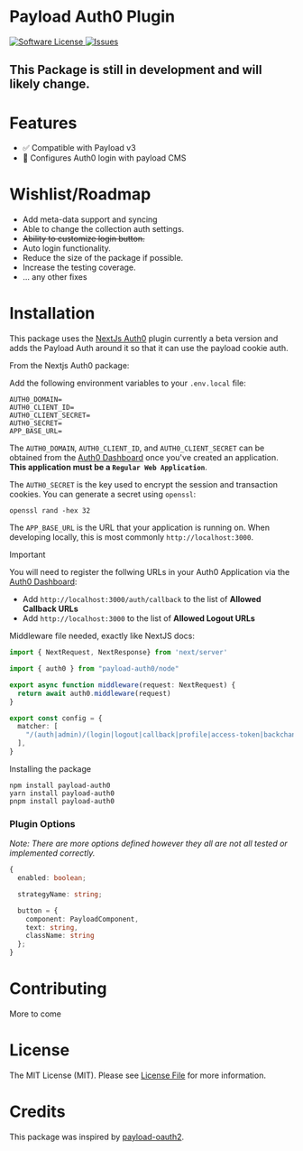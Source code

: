 # Payload Auth0 Plugin


<a href="LICENSE">
  <img src="https://img.shields.io/badge/license-MIT-brightgreen.svg" alt="Software License" />
</a>
<a href="https://github.com/chrisAlwinYS/payload-auth0/issues">
  <img src="https://img.shields.io/github/issues/chrisAlwinYS/payload-auth0.svg" alt="Issues" />
</a>

[//]: # (<a href="https://npmjs.org/package/payload-oauth2">)

[//]: # (  <img src="https://img.shields.io/npm/v/payload-oauth2.svg?style=flat-squar" alt="NPM" />)

[//]: # (</a>)

## This Package is still in development and will likely change.

# Features

- ✅ Compatible with Payload v3
- 🔐 Configures Auth0 login with payload CMS


# Wishlist/Roadmap

- Add meta-data support and syncing
- Able to change the collection auth settings.
- ~~Ability to customize login button.~~
- Auto login functionality.
- Reduce the size of the package if possible.
- Increase the testing coverage.
- ... any other fixes


# Installation

This package uses the [NextJs Auth0](https://github.com/auth0/nextjs-auth0) plugin currently a beta version and adds the Payload Auth around it so
that it can use the payload cookie auth.

From the Nextjs Auth0 package:

Add the following environment variables to your `.env.local` file:

```dotenv
AUTH0_DOMAIN=
AUTH0_CLIENT_ID=
AUTH0_CLIENT_SECRET=
AUTH0_SECRET=
APP_BASE_URL=
```

The `AUTH0_DOMAIN`, `AUTH0_CLIENT_ID`, and `AUTH0_CLIENT_SECRET` can be obtained from the [Auth0 Dashboard](https://manage.auth0.com) once you've created an application. **This application must be a `Regular Web Application`**.

The `AUTH0_SECRET` is the key used to encrypt the session and transaction cookies. You can generate a secret using `openssl`:

```shell
openssl rand -hex 32
```

The `APP_BASE_URL` is the URL that your application is running on. When developing locally, this is most commonly `http://localhost:3000`.

> [!IMPORTANT]
> You will need to register the follwing URLs in your Auth0 Application via the [Auth0 Dashboard](https://manage.auth0.com):
>
> - Add `http://localhost:3000/auth/callback` to the list of **Allowed Callback URLs**
> - Add `http://localhost:3000` to the list of **Allowed Logout URLs**


Middleware file needed, exactly like NextJS docs:

```typescript
import { NextRequest, NextResponse} from 'next/server'

import { auth0 } from "payload-auth0/node"

export async function middleware(request: NextRequest) {
  return await auth0.middleware(request)
}

export const config = {
  matcher: [
    "/(auth|admin)/(login|logout|callback|profile|access-token|backchannel-logout)",
  ],
}
```

Installing the package

```
npm install payload-auth0
yarn install payload-auth0
pnpm install payload-auth0
```

### Plugin Options

*Note: There are more options defined however they all are not all tested or implemented correctly.*

```typescript jsx
{
  enabled: boolean;

  strategyName: string;

  button = {
    component: PayloadComponent,
    text: string,
    className: string
  };
}
```


# Contributing

  More to come

# License

The MIT License (MIT). Please see [License File](LICENSE) for more information.

# Credits

This package was inspired by [payload-oauth2](https://github.com/wilsonle/payload-oauth2).
